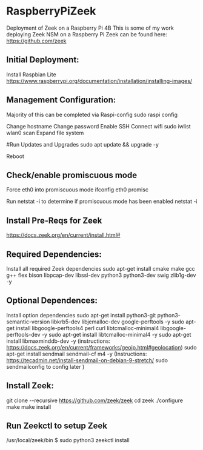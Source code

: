 # RaspberryPiZeek
Deployment of Zeek on a Raspberry Pi 4B
This is some of my work deploying Zeek NSM on a Raspberry Pi
Zeek can be found here: https://github.com/zeek

## Initial Deployment:
Install Raspbian Lite
https://www.raspberrypi.org/documentation/installation/installing-images/

## Management Configuration:
Majority of this can be completed via Raspi-config
  sudo raspi config

Change hostname
Change password
Enable SSH
Connect wifi 
  sudo iwlist wlan0 scan
Expand file system

#Run Updates and Upgrades
  sudo apt update && upgrade -y
  
Reboot


## Check/enable promiscuous mode
Force eth0 into promiscuous mode 
  ifconfig eth0 promisc

Run netstat -i to determine if promiscuous mode has been enabled
  netstat -i



## Install Pre-Reqs for Zeek
https://docs.zeek.org/en/current/install.html#

## Required Dependencies:
Install all required Zeek dependencies
  sudo apt-get install cmake make gcc g++ flex bison libpcap-dev libssl-dev python3 python3-dev swig zlib1g-dev -y

## Optional Dependences:
Install option dependencies
	sudo apt-get install python3-git python3-semantic-version libkrb5-dev libjemalloc-dev google-perftools -y
	sudo apt-get install libgoogle-perftools4 perl curl libtcmalloc-minimal4 libgoogle-perftools-dev -y
	sudo apt-get install libtcmalloc-minimal4 -y
	sudo apt-get install libmaxminddb-dev -y 
		(instructions: https://docs.zeek.org/en/current/frameworks/geoip.html#geolocation)
	sudo apt-get install sendmail sendmail-cf m4 -y
		(Instructions: https://tecadmin.net/install-sendmail-on-debian-9-stretch/ sudo sendmailconfig to config later )

## Install Zeek:
git clone --recursive https://github.com/zeek/zeek
cd zeek
./configure
make
make install

## Run Zeekctl to setup Zeek
/usr/local/zeek/bin $ sudo python3 zeekctl
install
